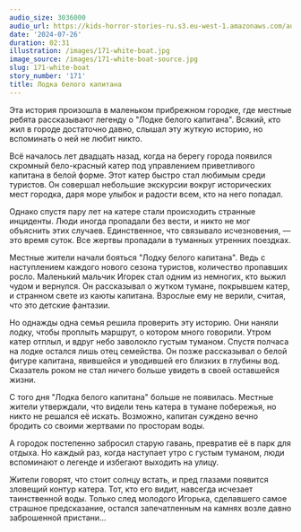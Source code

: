 ```yaml
---
audio_size: 3036000
audio_url: https://kids-horror-stories-ru.s3.eu-west-1.amazonaws.com/audio/171-white-boat.mp3
date: '2024-07-26'
duration: 02:31
illustration: /images/171-white-boat.jpg
image_source: /images/171-white-boat-source.jpg
slug: 171-white-boat
story_number: '171'
title: Лодка белого капитана
---
```


Эта история произошла в маленьком прибрежном городке, где местные ребята рассказывают легенду о "Лодке белого капитана". Всякий, кто жил в городе достаточно давно, слышал эту жуткую историю, но вспоминать о ней не любит никто.

Всё началось лет двадцать назад, когда на берегу города появился скромный бело-красный катер под управлением приветливого капитана в белой форме. Этот катер быстро стал любимым среди туристов. Он совершал небольшие экскурсии вокруг исторических мест городка, даря море улыбок и радости всем, кто на него попадал.

Однако спустя пару лет на катере стали происходить странные инциденты. Люди иногда пропадали без вести, и никто не мог объяснить этих случаев. Единственное, что связывало исчезновения, — это время суток. Все жертвы пропадали в туманных утренних поездках.

Местные жители начали бояться "Лодку белого капитана". Ведь с наступлением каждого нового сезона туристов, количество пропавших росло. Маленький мальчик Игорек стал одним из немногих, кто выжил чудом и вернулся. Он рассказывал о жутком тумане, покрывшем катер, и странном свете из каюты капитана. Взрослые ему не верили, считая, что это детские фантазии.

Но однажды одна семья решила проверить эту историю. Они наняли лодку, чтобы проплыть маршрут, о котором много говорили. Утром катер отплыл, и вдруг небо заволокло густым туманом. Спустя полчаса на лодке остался лишь отец семейства. Он позже рассказывал о белой фигуре капитана, явившейся и уводившей его близких в глубины вод. Сказатель роком не стал ничего больше увидеть в своей оставшейся жизни.

С того дня "Лодка белого капитана" больше не появилась. Местные жители утверждали, что видели тень катера в тумане побережья, но никто не решался её искать. Возможно, капитан суждено вечно бродить со своими жертвами по просторам воды.

А городок постепенно забросил старую гавань, превратив её в парк для отдыха. Но каждый раз, когда наступает утро с густым туманом, люди вспоминают о легенде и избегают выходить на улицу.

Жители говорят, что стоит солнцу встать, и пред глазами появится зловещий контур катера. Тот, кто его видит, навсегда исчезает таинственной воды. Только след молодого Игорька, сделавшего самое страшное предсказание, остался запечатленным на камнях возле давно заброшенной пристани...
